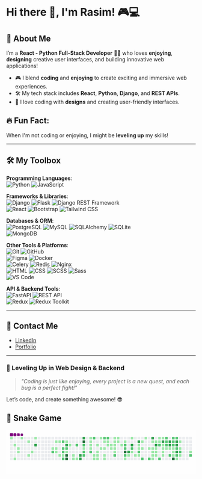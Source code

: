 # Hi there 👋, I'm Rasim! 🎮💻

## 🚀 About Me
I’m a **React - Python Full-Stack Developer** 👨‍💻 who loves **enjoying**, **designing** creative user interfaces, and building innovative web applications!

- 🎮 I blend **coding** and **enjoying** to create exciting and immersive web experiences.
- 🛠️ My tech stack includes **React**, **Python**, **Django**, and **REST APIs**.
- 🎨 I love coding with **designs** and creating user-friendly interfaces.

## 🔥 Fun Fact:
When I'm not coding or enjoying, I might be **leveling up** my skills!

---

## 🛠️ My Toolbox
**Programming Languages**:  
![Python](https://img.shields.io/badge/-Python-3776AB?style=for-the-badge&logo=python&logoColor=white)  ![JavaScript](https://img.shields.io/badge/-JavaScript-F7DF1E?style=for-the-badge&logo=javascript&logoColor=black)  

**Frameworks & Libraries**:  
![Django](https://img.shields.io/badge/-Django-092E20?style=for-the-badge&logo=django&logoColor=white)  ![Flask](https://img.shields.io/badge/-Flask-000000?style=for-the-badge&logo=flask&logoColor=white)  ![Django REST Framework](https://img.shields.io/badge/-Django%20REST%20Framework-092E20?style=for-the-badge&logo=django&logoColor=white)  
![React](https://img.shields.io/badge/-React-61DAFB?style=for-the-badge&logo=react&logoColor=black)  ![Bootstrap](https://img.shields.io/badge/-Bootstrap-7952B3?style=for-the-badge&logo=bootstrap&logoColor=white) 
 ![Tailwind CSS](https://img.shields.io/badge/-Tailwind%20CSS-06B6D4?style=for-the-badge&logo=tailwindcss&logoColor=white)

**Databases & ORM**:  
![PostgreSQL](https://img.shields.io/badge/-PostgreSQL-4169E1?style=for-the-badge&logo=postgresql&logoColor=white)  ![MySQL](https://img.shields.io/badge/-MySQL-4479A1?style=for-the-badge&logo=mysql&logoColor=white)  ![SQLAlchemy](https://img.shields.io/badge/-SQLAlchemy-000000?style=for-the-badge&logo=python&logoColor=white)  ![SQLite](https://img.shields.io/badge/-SQLite-003B57?style=for-the-badge&logo=sqlite&logoColor=white)  
![MongoDB](https://img.shields.io/badge/-MongoDB-47A248?style=for-the-badge&logo=mongodb&logoColor=white)

**Other Tools & Platforms**:  
![Git](https://img.shields.io/badge/-Git-F05032?style=for-the-badge&logo=git&logoColor=white)  ![GitHub](https://img.shields.io/badge/-GitHub-181717?style=for-the-badge&logo=github&logoColor=white)  
![Figma](https://img.shields.io/badge/-Figma-F24E1E?style=for-the-badge&logo=figma&logoColor=white)  ![Docker](https://img.shields.io/badge/-Docker-2496ED?style=for-the-badge&logo=docker&logoColor=white)  
![Celery](https://img.shields.io/badge/-Celery-37814A?style=for-the-badge&logo=celery&logoColor=white)  ![Redis](https://img.shields.io/badge/-Redis-DC382D?style=for-the-badge&logo=redis&logoColor=white)  ![Nginx](https://img.shields.io/badge/-Nginx-269539?style=for-the-badge&logo=nginx&logoColor=white)   
![HTML](https://img.shields.io/badge/-HTML5-E34F26?style=for-the-badge&logo=html5&logoColor=white)  ![CSS](https://img.shields.io/badge/-CSS3-1572B6?style=for-the-badge&logo=css3&logoColor=white)  ![SCSS](https://img.shields.io/badge/-SCSS-CC6699?style=for-the-badge&logo=sass&logoColor=white)  ![Sass](https://img.shields.io/badge/-Sass-CC6699?style=for-the-badge&logo=sass&logoColor=white)  
![VS Code](https://img.shields.io/badge/-VS%20Code-007ACC?style=for-the-badge&logo=visual-studio-code&logoColor=white)  

**API & Backend Tools**:  
![FastAPI](https://img.shields.io/badge/-FastAPI-009688?style=for-the-badge&logo=fastapi&logoColor=white)  ![REST API](https://img.shields.io/badge/-REST%20API-009688?style=for-the-badge&logo=api&logoColor=white)  
![Redux](https://img.shields.io/badge/-Redux-764ABC?style=for-the-badge&logo=redux&logoColor=white)  ![Redux Toolkit](https://img.shields.io/badge/-Redux%20Toolkit-764ABC?style=for-the-badge&logo=redux&logoColor=white)

---

## 🎉 Contact Me

- [LinkedIn](https://www.linkedin.com/in/rasimabiyev/)
- [Portfolio](https://rasim-portfolio.vercel.app/)

---

### 🎯 Leveling Up in Web Design & Backend
> _"Coding is just like enjoying, every project is a new quest, and each bug is a perfect fight!"_

Let’s code, and create something awesome! 😎

## 🐍 Snake Game

![snake gif](https://raw.githubusercontent.com/Platane/snk/output/github-contribution-grid-snake.gif)
